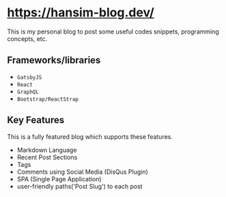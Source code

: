 # https://hansim-blog.dev/

This is my personal blog to post some useful codes snippets, programming concepts, etc.

## Frameworks/libraries

- `GatsbyJS`
- `React`
- `GraphQL`
- `Bootstrap/ReactStrap`

## Key Features

This is a fully featured blog which supports these features.

- Markdown Language
- Recent Post Sections
- Tags
- Comments using Social Media (DisQus Plugin)
- SPA (Single Page Application)
- user-friendly paths('Post Slug') to each post

